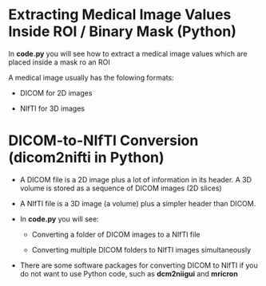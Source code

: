 # Extracting Medical Image Values Inside ROI / Binary Mask (Python) 

In **code.py** you will see how to extract a medical image values which are placed inside a mask ro an ROI

A medical image usually has the folowing formats:

  - DICOM for 2D images
  
  - NIfTI for 3D images




# DICOM-to-NIfTI Conversion (dicom2nifti in Python)

- A DICOM file is a 2D image plus a lot of information in its header. A 3D volume is stored as a sequence of DICOM images (2D slices)

- A NIfTI file is a 3D image (a volume) plus a simpler header than DICOM.

- In **code.py** you will see:

     - Converting a folder of DICOM images to a NIfTI file

     - Converting multiple DICOM folders to NIfTI images simultaneously
     
- There are some software packages for converting DICOM to NIfTI if you do not want to use Python code, such as **dcm2niigui** and **mricron**


